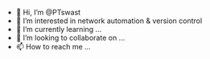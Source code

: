 - 👋 Hi, I’m @PTswast
- 👀 I’m interested in network automation & version control
- 🌱 I’m currently learning ...
- 💞️ I’m looking to collaborate on ...
- 📫 How to reach me ...

<!---
PTswast/PTswast is a ✨ special ✨ repository because its `README.md` (this file) appears on your GitHub profile.
You can click the Preview link to take a look at your changes.
--->
